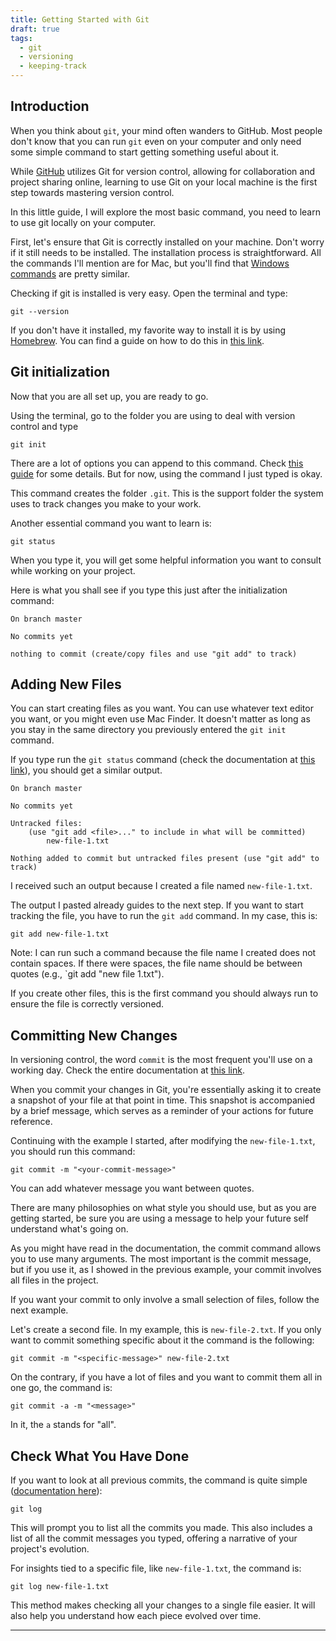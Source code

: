 ```yaml
---
title: Getting Started with Git
draft: true
tags:
  - git
  - versioning
  - keeping-track
---
```

## Introduction

When you think about `git`, your mind often wanders to GitHub. Most people don't know that you can run `git` even on your computer and only need some simple command to start getting something useful about it.

While [GitHub]() utilizes Git for version control, allowing for collaboration and project sharing online, learning to use Git on your local machine is the first step towards mastering version control.

In this little guide, I will explore the most basic command, you need to learn to use git locally on your computer.

First, let's ensure that Git is correctly installed on your machine. Don't worry if it still needs to be installed. The installation process is straightforward. All the commands I'll mention are for Mac, but you'll find that [Windows commands](https://gitforwindows.org/) are pretty similar.

Checking if git is installed is very easy. Open the terminal and type:

```terminal
git --version
```

If you don't have it installed, my favorite way to install it is by using [Homebrew](https://brew.sh/). You can find a guide on how to do this in [this link](https://git-scm.com/download/mac).

## Git initialization

Now that you are all set up, you are ready to go.

Using the terminal, go to the folder you are using to deal with version control and type

```terminal
git init
```

There are a lot of options you can append to this command. Check [this guide]() for some details. But for now, using the command I just typed is okay.

This command creates the folder `.git`. This is the support folder the system uses to track changes you make to your work.

Another essential command you want to learn is:

```terminal
git status
```

When you type it, you will get some helpful information you want to consult while working on your project.

Here is what you shall see if you type this just after the initialization command:

```
On branch master

No commits yet

nothing to commit (create/copy files and use "git add" to track)
```

## Adding New Files

You can start creating files as you want. You can use whatever text editor you want, or you might even use Mac Finder. It doesn't matter as long as you stay in the same directory you previously entered the `git init` command.

If you type run the `git status` command (check the documentation at [this link](https://git-scm.com/docs/git-status)), you should get a similar output.

```
On branch master

No commits yet

Untracked files:
	(use "git add <file>..." to include in what will be committed)
		new-file-1.txt

Nothing added to commit but untracked files present (use "git add" to track)
```

I received such an output because I created a file named `new-file-1.txt`.

The output I pasted already guides to the next step. If you want to start tracking the file, you have to run the `git add` command. In my case, this is:

```terminal
git add new-file-1.txt
```

Note: I can run such a command because the file name I created does not contain spaces. If there were spaces, the file name should be between quotes (e.g., `git add "new file 1.txt").

If you create other files, this is the first command you should always run to ensure the file is correctly versioned.

## Committing New Changes

In versioning control, the word `commit` is the most frequent you'll use on a working day. Check the entire documentation at [this link](https://git-scm.com/docs/git-commit).

When you commit your changes in Git, you're essentially asking it to create a snapshot of your file at that point in time. This snapshot is accompanied by a brief message, which serves as a reminder of your actions for future reference.

Continuing with the example I started, after modifying the `new-file-1.txt`, you should run this command:

```terminal
git commit -m "<your-commit-message>"
```

You can add whatever message you want between quotes.

There are many philosophies on what style you should use, but as you are getting started, be sure you are using a message to help your future self understand what's going on.

As you might have read in the documentation, the commit command allows you to use many arguments. The most important is the commit message, but if you use it, as I showed in the previous example, your commit involves all files in the project.

If you want your commit to only involve a small selection of files, follow the next example.

Let's create a second file. In my example, this is `new-file-2.txt`. If you only want to commit something specific about it the command is the following:

```terminal
git commit -m "<specific-message>" new-file-2.txt
```

On the contrary, if you have a lot of files and you want to commit them all in one go, the command is:

```terminal
git commit -a -m "<message>"
```

In it, the `a` stands for "all".

## Check What You Have Done

If you want to look at all previous commits, the command is quite simple ([documentation here]()):

```terminal
git log
```

This will prompt you to list all the commits you made. This also includes a list of all the commit messages you typed, offering a narrative of your project's evolution.

For insights tied to a specific file, like `new-file-1.txt`, the command is:

```terminal
git log new-file-1.txt
```

This method makes checking all your changes to a single file easier. It will also help you understand how each piece evolved over time.

---
